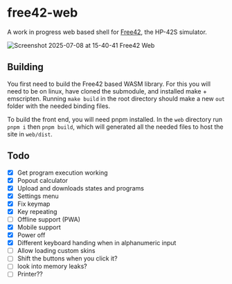 # free42-web

A work in progress web based shell for [Free42](https://thomasokken.com/free42), the HP-42S simulator.

![Screenshot 2025-07-08 at 15-40-41 Free42 Web](https://github.com/user-attachments/assets/bfd411b8-1014-431f-a361-0cfed376b7bc)

## Building

You first need to build the Free42 based WASM library.
For this you will need to be on linux, have cloned the submodule, and installed make + emscripten.
Running `make build` in the root directory should make a new `out` folder with the needed binding files.

To build the front end, you will need pnpm installed.
In the `web` directory run `pnpm i` then `pnpm build`, which will generated all the needed files to host the site in `web/dist`.

## Todo

- [x] Get program execution working
- [x] Popout calculator
- [x] Upload and downloads states and programs
- [x] Settings menu
- [x] Fix keymap
- [x] Key repeating
- [ ] Offline support (PWA)
- [x] Mobile support
- [x] Power off
- [x] Different keyboard handing when in alphanumeric input
- [ ] Allow loading custom skins
- [ ] Shift the buttons when you click it?
- [ ] look into memory leaks?
- [ ] Printer??
